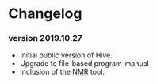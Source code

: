 # Changelog

### version 2019.10.27
* Initial public version of Hive. 
* Upgrade to file-based program-manual
* Inclusion of the [NMR](NMR.md) tool.